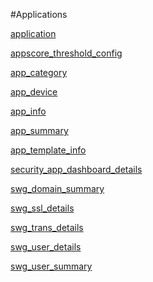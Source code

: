 #Applications

[application](application)
[appscore_threshold_config](appscore_threshold_config)
[app_category](app_category)
[app_device](app_device)
[app_info](app_info)
[app_summary](app_summary)
[app_template_info](app_template_info)
[security_app_dashboard_details](security_app_dashboard_details)
[swg_domain_summary](swg_domain_summary)
[swg_ssl_details](swg_ssl_details)
[swg_trans_details](swg_trans_details)
[swg_user_details](swg_user_details)
[swg_user_summary](swg_user_summary)


